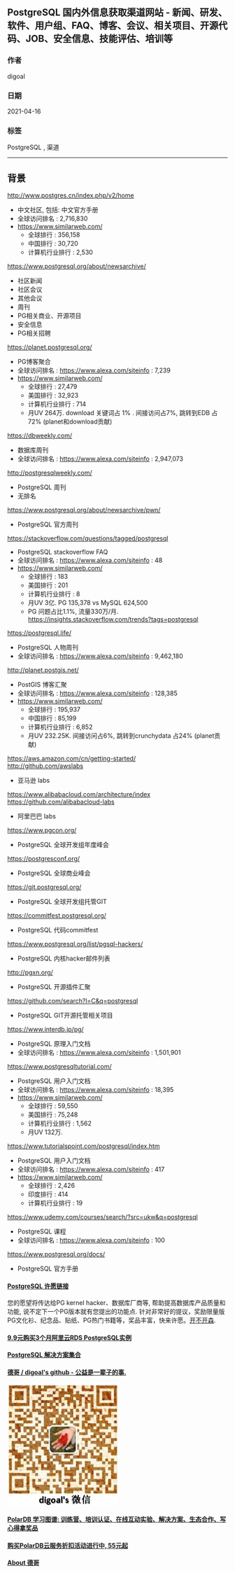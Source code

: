 ## PostgreSQL 国内外信息获取渠道网站 - 新闻、研发、软件、用户组、FAQ、博客、会议、相关项目、开源代码、JOB、安全信息、技能评估、培训等  
        
### 作者        
digoal        
        
### 日期        
2021-04-16         
        
### 标签        
PostgreSQL , 渠道           
        
----        
        
## 背景        
  
http://www.postgres.cn/index.php/v2/home  
- 中文社区, 包括: 中文官方手册
- 全球访问排名 : 2,716,830  
- https://www.similarweb.com/
    - 全球排行 : 356,158
    - 中国排行 : 30,720
    - 计算机行业排行 : 2,530
  
https://www.postgresql.org/about/newsarchive/  
- 社区新闻  
- 社区会议  
- 其他会议  
- 周刊  
- PG相关商业、开源项目  
- 安全信息  
- PG相关招聘  
  
https://planet.postgresql.org/  
- PG博客聚合  
- 全球访问排名 : https://www.alexa.com/siteinfo : 7,239  
- https://www.similarweb.com/
    - 全球排行 : 27,479
    - 美国排行 : 32,923
    - 计算机行业排行 : 714
    - 月UV 264万. download 关键词占 1% . 间接访问占7%, 跳转到EDB 占72% (planet和download贡献)
  
https://dbweekly.com/  
- 数据库周刊  
- 全球访问排名 : https://www.alexa.com/siteinfo : 2,947,073  
  
http://postgresqlweekly.com/  
- PostgreSQL 周刊  
- 无排名  
  
https://www.postgresql.org/about/newsarchive/pwn/  
- PostgreSQL 官方周刊  
  
https://stackoverflow.com/questions/tagged/postgresql  
- PostgreSQL stackoverflow FAQ  
- 全球访问排名 : https://www.alexa.com/siteinfo : 48  
- https://www.similarweb.com/
    - 全球排行 : 183
    - 美国排行 : 201
    - 计算机行业排行 : 8
    - 月UV 3亿. PG 135,378 vs MySQL 624,500
    - PG 问题占比1.1%, 流量330万/月.  https://insights.stackoverflow.com/trends?tags=postgresql   
  
https://postgresql.life/  
- PostgreSQL 人物周刊  
- 全球访问排名 : https://www.alexa.com/siteinfo : 9,462,180  
  
http://planet.postgis.net/  
- PostGIS 博客汇聚  
- 全球访问排名 : https://www.alexa.com/siteinfo : 128,385  
- https://www.similarweb.com/
    - 全球排行 : 195,937
    - 中国排行 : 85,199
    - 计算机行业排行 : 6,852
    - 月UV 232.25K. 间接访问占6%, 跳转到crunchydata 占24% (planet贡献)
  
https://aws.amazon.com/cn/getting-started/  
http://github.com/awslabs  
- 亚马逊 labs  
  
https://www.alibabacloud.com/architecture/index  
https://github.com/alibabacloud-labs  
- 阿里巴巴 labs  
  
https://www.pgcon.org/  
- PostgreSQL 全球开发组年度峰会  
  
https://postgresconf.org/  
- PostgreSQL 全球商业峰会  
  
https://git.postgresql.org/  
- PostgreSQL 全球开发组托管GIT  
  
https://commitfest.postgresql.org/  
- PostgreSQL 代码commitfest  
  
https://www.postgresql.org/list/pgsql-hackers/  
- PostgreSQL 内核hacker邮件列表  
  
http://pgxn.org/  
- PostgreSQL 开源插件汇聚  
  
https://github.com/search?l=C&q=postgresql  
- PostgreSQL GIT开源托管相关项目  
  
https://www.interdb.jp/pg/  
- PostgreSQL 原理入门文档  
- 全球访问排名 : https://www.alexa.com/siteinfo : 1,501,901  
  
https://www.postgresqltutorial.com/  
- PostgreSQL 用户入门文档  
- 全球访问排名 : https://www.alexa.com/siteinfo : 18,395  
- https://www.similarweb.com/
    - 全球排行 : 59,550
    - 美国排行 : 75,248
    - 计算机行业排行 : 1,562
    - 月UV 132万. 
  
https://www.tutorialspoint.com/postgresql/index.htm  
- PostgreSQL 用户入门文档  
- 全球访问排名 : https://www.alexa.com/siteinfo : 417  
- https://www.similarweb.com/
    - 全球排行 : 2,426
    - 印度排行 : 414
    - 计算机行业排行 : 19
  
https://www.udemy.com/courses/search/?src=ukw&q=postgresql  
- PostgreSQL 课程  
- 全球访问排名 : https://www.alexa.com/siteinfo : 100  
  
https://www.postgresql.org/docs/  
- PostgreSQL 官方手册  
    
  
  
#### [PostgreSQL 许愿链接](https://github.com/digoal/blog/issues/76 "269ac3d1c492e938c0191101c7238216")
您的愿望将传达给PG kernel hacker、数据库厂商等, 帮助提高数据库产品质量和功能, 说不定下一个PG版本就有您提出的功能点. 针对非常好的提议，奖励限量版PG文化衫、纪念品、贴纸、PG热门书籍等，奖品丰富，快来许愿。[开不开森](https://github.com/digoal/blog/issues/76 "269ac3d1c492e938c0191101c7238216").  
  
  
#### [9.9元购买3个月阿里云RDS PostgreSQL实例](https://www.aliyun.com/database/postgresqlactivity "57258f76c37864c6e6d23383d05714ea")
  
  
#### [PostgreSQL 解决方案集合](https://yq.aliyun.com/topic/118 "40cff096e9ed7122c512b35d8561d9c8")
  
  
#### [德哥 / digoal's github - 公益是一辈子的事.](https://github.com/digoal/blog/blob/master/README.md "22709685feb7cab07d30f30387f0a9ae")
  
  
![digoal's wechat](../pic/digoal_weixin.jpg "f7ad92eeba24523fd47a6e1a0e691b59")
  
  
#### [PolarDB 学习图谱: 训练营、培训认证、在线互动实验、解决方案、生态合作、写心得拿奖品](https://www.aliyun.com/database/openpolardb/activity "8642f60e04ed0c814bf9cb9677976bd4")
  
  
#### [购买PolarDB云服务折扣活动进行中, 55元起](https://www.aliyun.com/activity/new/polardb-yunparter?userCode=bsb3t4al "e0495c413bedacabb75ff1e880be465a")
  
  
#### [About 德哥](https://github.com/digoal/blog/blob/master/me/readme.md "a37735981e7704886ffd590565582dd0")
  
